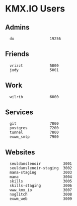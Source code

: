 # KMX.IO Users

## Admins
```
  dx                19256
```

## Friends
```
  vrizzt            5000
  judy              5001
```

## Work
```
  wilrib            6000
```

## Services
```
  git               7000
  postgres          7200
  tunnel            7800
  exwm_smtp         7900
```

## Websites
```
  seuldanslenoir          3001
  seuldanslenoir-staging  3002
  mana-staging            3003
  mana                    3004
  skills                  3005
  skills-staging          3006
  www_kmx_io              3007
  noglitch                3008
  exwm_web                3009
```
